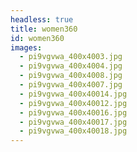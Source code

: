 ```yaml
---
headless: true
title: women360
id: women360
images:
  - pi9vgvwa_400x4003.jpg
  - pi9vgvwa_400x4004.jpg
  - pi9vgvwa_400x4008.jpg
  - pi9vgvwa_400x4007.jpg
  - pi9vgvwa_400x40014.jpg
  - pi9vgvwa_400x40012.jpg
  - pi9vgvwa_400x40016.jpg
  - pi9vgvwa_400x40017.jpg
  - pi9vgvwa_400x40018.jpg
---
```


